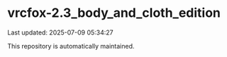 # vrcfox-2.3_body_and_cloth_edition

Last updated: 2025-07-09 05:34:27

This repository is automatically maintained.
